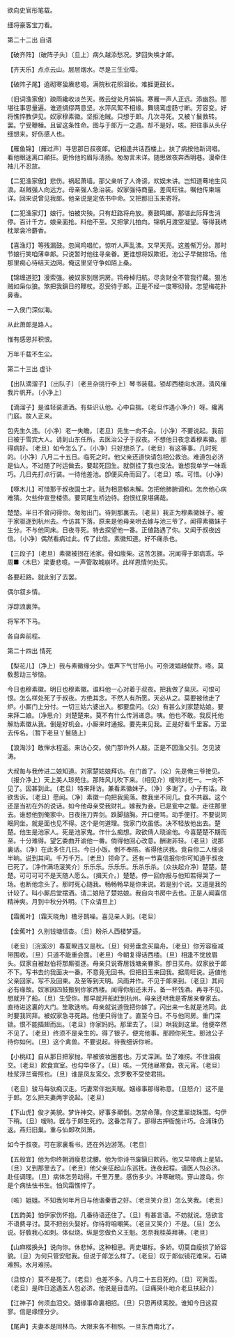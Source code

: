<!-- { "loadSidebar": true } -->
欲向史官彤笔载。

细将豪客宝刀看。 

第二十二出
自语

【破齐阵】〔破阵子头〕〔旦上〕病久越添愁况。梦回失唤才郞。

【齐天乐】点点云山。层层烟水。尽是三生业障。

【破阵子尾】遶砌寒蛩赓悲噫。满院秋花照泪妆。难捱更鼓长。

〔旧词渔家傲〕疎雨纔收淡苎天。微云绽处月娟娟。寒雁一声人正远。添幽怨。那堪往事思量遍。谁道绸缪两意坚。水萍风絮不相缘。舞镜鸾虚肠寸断。芳容变。好将憔悴教伊见。奴家穆素徽。坚拒池贼。只想于郞。几次寻死。又被丫鬟救转。罢。宁受鞭棰。且留这条性命。图与于郞万一之遇。却不是好。咳。把往事从头仔细想来。好伤感人也。 

【雁鱼锦】〔雁过声〕寻思那日叔夜郞。记相逢共话西楼上。扶了病按他新词唱。看他眼迷离口顚狂。更怜他的眉际淸扬。匆匆言未详。随思做夜奔西明巷。漫牵住袖儿不忍放。

【二犯渔家傲】悲伤。祸起萧墙。那父亲听了人谗谤。欢娱未讲。岂知道蓦地生风浪。赵贼强人向远方。母亲强人急治装。奴家强待商量。差周旺往。嘱他传柬端详。回来说曾见我郞。他亲说是定依书中命。又把那旧玉来寄将。

【二犯渔家灯】娘行。怕被灾殃。只有赶路将舟放。奏鼓鸣榔。那堪此际拜吿消停。百计千方。娘亲面抢。料他不至。又把掌儿拍向。锦帆月渡空凝望。等得我绣枕翠衾冷麝香。

【喜渔灯】等残漏鼓。忽闻鸡唱忙。惊听人声乱沸。又早天亮。这羞惭万分。那时节娘行笑咱薄幸郞。只说暂时他往寻亲眷。更谁想将奴欺诳。池公子早做排场。他那里痴心待结天边网。俺这里坚守争如陌上桑。

【锦缠道犯】漫索强。被奴家别居洞房。鸨母棹归航。尽贪财全不管我行藏。狠池贼如枭似狼。煞把我鎭日的鞭杖。忍受待于郞。正是不经一度寒彻骨。怎望梅花扑鼻香。

一入侯门深似海。

从此萧郞是路人。

惟有感恩幷积恨。

万年千载不生尘。 

第二十三出
虚讣

【出队滴溜子】〔出队子〕〔老旦杂挑行李上〕琴书装载。锁却西楼向水涯。淸风催我片帆开。〔小净上〕 

【滴溜子】是谁轻装潇洒。有些识认他。心中自揣。〔老旦作遇小净介〕呀。纔离门庭。故人正来。

包先生久违。〔小净〕老一失瞻。〔老旦〕先生一向不会。〔小净〕不要说起。我前日被于雪宾大人。请到山东任所。去医治公子于叔夜。不想他日夜念着穆素徽。那得病好。〔老旦〕如今怎么了。〔小净〕只好想杀了。〔老旦〕有这等事。几时死的。〔小净〕八月二十五日。临死之时。他父亲还道快请包相公救治。难道包必济是仙人。不过随了时运做去。要起死回生。就倒挂了我也没法。谁想我单学一味乖巧。几日先打点行装。一待他差池。卽便买舟而回了。〔老旦〕咳。可惜。〔小净〕 

【啄木儿】可惜那于叔夜国士才。祇为相思郁未解。怎把他肺腑调和。怎奈他心病难猜。欠些仲宣登楼债。要同尾生桥边待。抱恨红泉堪痛哉。

楚楚。半日不曾问得你。匆匆出门。待到那裏去。〔老旦〕我正为穆素徽妹子。被于家驱逐到杭州去。今访其下落。原来是他母亲哄去嫁与池三爷了。闻得素徽妹子生分。不与他同床。日夜寻死。特去探望他一番。正値路遇了你。又闻于叔夜凶信。〔小净〕偶然看病过此。传了此信。素徽知道。好不痛杀也。 

【三段子】〔老旦〕素徽被拐在池家。骨如瘦柴。这苦怎捱。况闻得于郞病乖。华周■〈木巳〉梁妻悲噫。一声管取城崩坏。此样恩情何处买。

各要赶路。就此别了去罢。 

偶尔叙乡情。

浮踪浪裏萍。

将军不下马。

各自奔前程。 

第二十四出
情死

【梨花儿】〔净上〕我与素徽缘分少。低声下气甘陪小。可奈泼娼越做乔。嗏。莫敎惹动三爷恼。

今日也穆素徽。明日也穆素徽。谁料他一心对着于叔夜。把我做了臭厌。可恨可恨。怎么样处死了于叔夜。方绝其念。不然人有所愿。天必从之。莫要被他走了炉。小厮门上分付。一切三姑六婆出入。都要盘问。〔众〕有甚么刘家楚姑娘。要来拜二娘。〔净思介〕刘楚楚来。莫不有什么传消递息。咦。他也不敢。我反托他解劝素徽从我。倒是好机会。小厮来时通报。要先来见我。正是好看千里客。万里去传名。〔暂下老旦丫鬟随上〕 

【浪淘沙】敢惮水程遥。来访心交。侯门那许外人敲。正是不因渔父引。怎见波涛。

大叔每与我传进二娘知道。刘家楚姑娘拜访。在门首了。〔众〕先是俺三爷接见。〔报介净上〕天上美人琼苑住。那阵风儿吹下来。〔相见介〕嗳哟刘老一。一向不见了。因甚到此。〔老旦〕特来拜访。兼看素徽妹子。〔净〕多谢了。小子有话。政欲吿诉。〔老旦〕愿闻。〔净〕素徽一向把我奚落。教我坐不同几。食不共器。这个还是当初在外的说话。如今他母亲受我财礼。嫁我为妾。已是瓮中之鳖。走往那里去。谁想他到俺家中。日夜拖刀弄剑。跌脚搥胸。开口便骂。动手便打。不要说同眠同坐。就是面也见不得。这个是何道理。我家门坎虽低。决不轻放他出去。楚楚。他生是池家人。死是池家鬼。作什么痴想。政欲倩人晓谕他。今喜楚楚不期而至。十分难得。望乞委曲开谕他一番。倘得他回心改意。酬谢非轻。〔老旦〕说那裏话。〔净〕在此多住几日。今日小饭。倒不奉陪。省得他厌我。竟自你二人细谈半晌。说到其间。千万千万。〔老旦〕领命了。还有一节喜信报你你可知道于叔夜已死了。〔净作满场滚笑介〕乐乐乐。乐乐乐。乐杀乐杀。〔众扶起介净〕楚楚。楚楚。可可可可不是天随人愿么。〔揖天介。〕楚楚。停一回你报与他知若得哭了一场。也断他念头了。那时死心随我。畅畅畅早是你来说。若是别个说。又道是我的计较了。叫小厮后堂摆酒。请二娘陪了楚姑娘。我自向书房中去也。正是人闻喜信精神爽。月到中秋分外明。〔下众请旦上〕 

【霜蕉叶】〔霜天晓角〕檐牙鹊噪。喜见亲人到。〔老旦〕 

【金蕉叶】久别钱塘信杳。〔旦〕盼杀人西楼梦遥。

〔老旦〕〔浣溪沙〕春夏睽违又是秋。〔旦〕何劳垂念买扁舟。〔老旦〕你芳容瘦减带围收。〔旦〕只道不能重会面。〔老旦〕今朝复得话西楼。〔旦〕相逢不觉放眉头。奴家自被赵伯将那厮驱逐。母亲只说寄居钱塘亲眷家。卽日买舟。奴家放于郞不下。写书去约我面决一番。不意竟无回书。但把旧玉来回我。据周旺说。适値他父亲回家。写不及回柬。及至等到天明。风雨并作。不见于郞来到。〔老旦〕其间必有缘故。奴家因四鼓搬到你家西楼。闻得你船还未开。备一杯饯酒。再寻不见。想就开了船。〔旦〕生受你。那早就开船赶到杭州。母亲还哄我是寄居亲眷家去。直待进这裏的大门。笙歌迭响。母亲就说道我把你嫁了。闪出来一名就是池同。此时要我同拜。被奴家急寻死路。他便只得住了。直至今日。不与他同房。重门深锁。恨不能插翅而出。〔老旦〕你家妈妈。那里去了。〔旦〕哄我到这里。他便卒然不见了。〔老旦〕终须不是亲生的。得了银子。便完他事。那顾你死生。那池公子待你如何。〔旦〕这个禽兽。不要说起。待我细诉你听。 

【小桃红】自从那日把家抛。早被彼妆圈套也。万丈深渊。坠了难捞。不住泪痕交。〔老旦〕飮食宫室。也勾华侈了。〔旦〕咳。一凭他昼寒食。夜元宵。〔老旦〕桂浆浮兰膏照也。〔旦〕谁是凤友鸾交。念罗敷不受使君挑。

〔老旦〕骏马每驮痴汉走。巧妻常伴拙夫眠。姻缘事那得称意。〔旦怒介〕这不是于郞。怎么把夫妻两字说起。〔老旦〕 

【下山虎】俊才美貌。梦许神交。好事多顚倒。怎禁命薄。你这里翠绕珠围。勾伊下稍。〔旦〕嗳哟。旣与于郞生死约。这番怎背了。那得古押衙施计巧。合浦珠仍返。燕归旧巢。重与仙郞吹凤箫。

如今于叔夜。可在家裏看书。还在外边游荡。〔老旦〕 

【五般宜】他为你终朝消瘦悲沈腰。他为你诗书废鎭日飮药。他又早带病上星轺。〔旦〕又到那里去了。〔老旦〕他父亲征起山东巡抚。连夜起程。请医人包必济。赴任调理。〔旦〕病体怎劳动得。千里万里。感伤多少。冲寒破晓。穿山渡岛。你是个病怯怯书生。怕风霜憔悴了。

〔咳〕姐姐。不知我何年月日与他谐秦晋之好。〔老旦笑介旦〕怎么笑我。〔老旦〕 

【五韵美】怕伊家伤怀抱。几番待语还住了。〔旦〕有甚言语。不妨就说。恁欲言不语费寻讨。莫不把别头娶好。你待将咱嘲笑。〔老旦又笑介〕不是。〔旦〕怎么说。好敎我心如刺。体似烧。纵是您做负义王魁。怎奈我桂英拜祷。〔老旦〕 

【山麻楷换头】说向你。休悲悼。这种相思。靑史堪标。多娇。切莫自瘦损了娇容貌。〔旦〕为何只管安慰我。但说于郞怎么样了。〔老旦〕叹于郞似镜花难采。石磷难照。水月难捞。

〔旦惊介〕莫不是死了。〔老旦〕也差不多。八月二十五日死的。〔旦〕可眞否。〔老旦〕是昨日途遇医人包必济。他说是目击的。〔旦痛哭仆地介老旦扶起介〕 

【江神子】何须血泪交。姻缘事命裏相招。〔旦〕只思再续鸾胶。谁知今日这寂寥。信是缘悭分少。

【尾声】夫妻本是同林鸟。大限来各不相照。一旦东西南北了。

